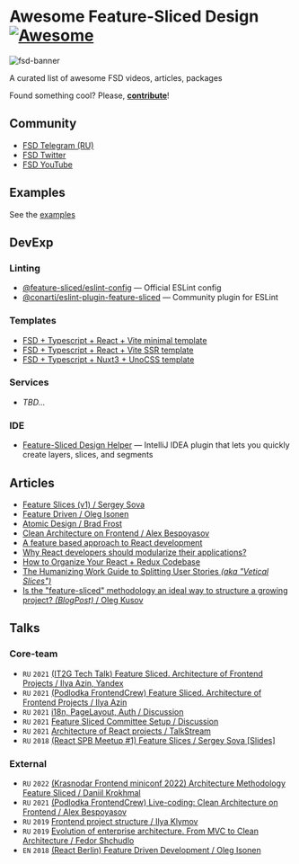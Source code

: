 # Awesome Feature-Sliced Design [![Awesome](https://awesome.re/badge.svg)](https://awesome.re)

![fsd-banner](https://raw.githubusercontent.com/feature-sliced/documentation/master/static/img/banner.jpg)

A curated list of awesome FSD videos, articles, packages

Found something cool? Please, **[contribute](https://github.com/feature-sliced/awesome/pulls)**!

## Community

- [FSD Telegram (RU)](https://t.me/feature_sliced)
- [FSD Twitter](https://twitter.com/feature_sliced)
- [FSD YouTube](https://www.youtube.com/channel/UCkng_PHLatpDKPOIKfI731A)

## Examples

See the [examples](https://feature-sliced.design/examples)

## DevExp

### Linting

- [@feature-sliced/eslint-config](https://github.com/feature-sliced/eslint-config) — Official ESLint config
- [@conarti/eslint-plugin-feature-sliced](https://github.com/conarti/eslint-plugin-feature-sliced) — Community plugin for ESLint

### Templates

- [FSD + Typescript + React + Vite minimal template](https://github.com/unordinarity/fsd-template-ts-react-vite)
- [FSD + Typescript + React + Vite SSR template](https://github.com/SilverDY/vite-super-ssr)
- [FSD + Typescript + Nuxt3 + UnoCSS template](https://github.com/SbokyZahodi/FSD-Nuxt3-template)

### Services

- *TBD...*

### IDE

- [Feature-Sliced Design Helper](https://plugins.jetbrains.com/plugin/21638-feature-sliced-design-helper) — IntelliJ IDEA plugin that lets you quickly create layers, slices, and segments

## Articles

- [Feature Slices (v1) / Sergey Sova](https://featureslices.dev/)
- [Feature Driven / Oleg Isonen](https://github.com/feature-sliced/documentation/tree/rc/feature-driven)
- [Atomic Design / Brad Frost](https://atomicdesign.bradfrost.com/table-of-contents/)
- [Clean Architecture on Frontend / Alex Bespoyasov](https://dev.to/bespoyasov/clean-architecture-on-frontend-4311)
- [A feature based approach to React development](https://ryanlanciaux.com/blog/2017/08/20/a-feature-based-approach-to-react-development/)
- [Why React developers should modularize their applications?](https://alexmngn.medium.com/why-react-developers-should-modularize-their-applications-d26d381854c1)
- [How to Organize Your React + Redux Codebase](https://www.pluralsight.com/guides/how-to-organize-your-react-+-redux-codebase)
- [The Humanizing Work Guide to Splitting User Stories *(aka "Vetical Slices")*](https://www.humanizingwork.com/the-humanizing-work-guide-to-splitting-user-stories/)
- [Is the "feature-sliced" methodology an ideal way to structure a growing project? *(BlogPost)* / Oleg Kusov](https://okusov.ru/metodologiya-feature-sliced-idealnyj-sposob-strukturirovat-rastushij-proekt)

## Talks

### Core-team

- `RU` `2021` [(IT2G Tech Talk) Feature Sliced. Architecture of Frontend Projects / Ilya Azin, Yandex](https://youtu.be/TFA6zRO_Cl0)
- `RU` `2021` [(Podlodka FrontendCrew) Feature Sliced. Architecture of Frontend Projects / Ilya Azin](https://youtu.be/SnzPAr_FJ7w)
- `RU` `2021` [i18n, PageLayout, Auth / Discussion](https://youtu.be/b_nBvHWqxP8)
- `RU` `2021` [Feature Sliced Committee Setup / Discussion](https://youtu.be/RQBslp8dngA)
- `RU` `2021` [Architecture of React projects / TalkStream](https://youtu.be/h1YY7r9Uov8)
- `RU` `2018` [(React SPB Meetup #1) Feature Slices / Sergey Sova [Slides]](https://t.me/feature_slices)

### External

- `RU` `2022` [(Krasnodar Frontend miniconf 2022) Architecture Methodology Feature Sliced / Daniil Krokhmal](https://youtu.be/BEMx3iAHP2I)
- `RU` `2021` [(Podlodka FrontendCrew) Live-coding: Clean Architecture on Frontend / Alex Bespoyasov](https://youtu.be/h4WQRqNjmX0)
- `RU` `2019` [Frontend project structure / Ilya Klymov](https://youtu.be/Sp8V-5k2ZaM)
- `RU` `2019` [Evolution of enterprise architecture. From MVC to Clean Architecture / Fedor Shchudlo](https://youtu.be/WXelYPjwmk0)
- `EN` `2018` [(React Berlin) Feature Driven Development / Oleg Isonen](https://youtu.be/BWAeYuWFHhs)
